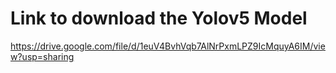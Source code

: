 # Link to download the Yolov5 Model

https://drive.google.com/file/d/1euV4BvhVqb7AlNrPxmLPZ9IcMquyA6IM/view?usp=sharing
